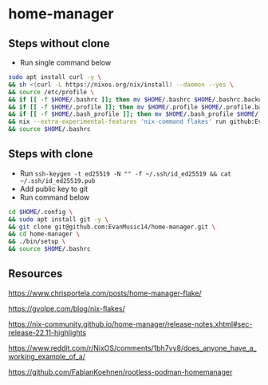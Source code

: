 # home-manager

## Steps without clone
- Run single command below
```sh
sudo apt install curl -y \
&& sh <(curl -L https://nixos.org/nix/install) --daemon --yes \
&& source /etc/profile \
&& if [[ -f $HOME/.bashrc ]]; then mv $HOME/.bashrc $HOME/.bashrc.backup; fi \
&& if [[ -f $HOME/.profile ]]; then mv $HOME/.profile $HOME/.profile.backup; fi \
&& if [[ -f $HOME/.bash_profile ]]; then mv $HOME/.bash_profile $HOME/.bash_profile.backup; fi \
&& nix --extra-experimental-features 'nix-command flakes' run github:EvanMusic14/home-manager/main#homeConfigurations."$USER".activationPackage \
&& source $HOME/.bashrc
```

## Steps with clone
- Run `ssh-keygen -t ed25519 -N "" -f ~/.ssh/id_ed25519 && cat ~/.ssh/id_ed25519.pub`
- Add public key to git
- Run command below
```sh
cd $HOME/.config \
&& sudo apt install git -y \
&& git clone git@github.com:EvanMusic14/home-manager.git \
&& cd home-manager \
&& ./bin/setup \
&& source $HOME/.bashrc
```

## Resources
https://www.chrisportela.com/posts/home-manager-flake/

https://gvolpe.com/blog/nix-flakes/

https://nix-community.github.io/home-manager/release-notes.xhtml#sec-release-22.11-highlights

https://www.reddit.com/r/NixOS/comments/1bh7vy8/does_anyone_have_a_working_example_of_a/

https://github.com/FabianKoehnen/rootless-podman-homemanager
